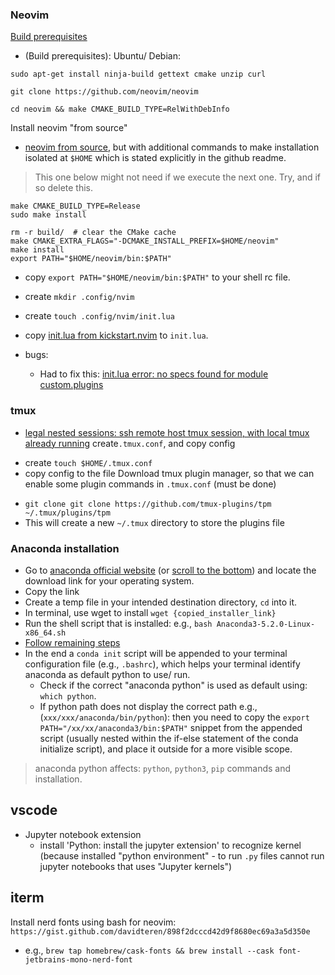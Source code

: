 
### Neovim

[Build prerequisites](https://github.com/neovim/neovim/wiki/Building-Neovim)
- (Build prerequisites): Ubuntu/ Debian: 
```
sudo apt-get install ninja-build gettext cmake unzip curl
```
```
git clone https://github.com/neovim/neovim
```
```
cd neovim && make CMAKE_BUILD_TYPE=RelWithDebInfo
```
Install neovim "from source"
- [neovim from source](https://github.com/neovim/neovim/wiki/Installing-Neovim#install-from-source), but with additional commands to make installation isolated at `$HOME` which is stated explicitly in the github readme.

> This one below might not need if we execute the next one. Try, and if so delete this.
```
make CMAKE_BUILD_TYPE=Release
sudo make install
```

```
rm -r build/  # clear the CMake cache
make CMAKE_EXTRA_FLAGS="-DCMAKE_INSTALL_PREFIX=$HOME/neovim"
make install
export PATH="$HOME/neovim/bin:$PATH"
```
- copy `export PATH="$HOME/neovim/bin:$PATH"` to your shell rc file.
- create `mkdir .config/nvim`
- create `touch .config/nvim/init.lua` 
- copy [init.lua from kickstart.nvim](https://github.com/nvim-lua/kickstart.nvim) to `init.lua`.

- bugs:
	- Had to fix this: [init.lua error: no specs found for module custom.plugins](https://github.com/nvim-lua/kickstart.nvim/issues/204)

### tmux
- [legal nested sessions: ssh remote host tmux session, with local tmux already running](https://www.freecodecamp.org/news/tmux-in-practice-local-and-nested-remote-tmux-sessions-4f7ba5db8795/)
create`.tmux.conf`, and copy config
+ create `touch $HOME/.tmux.conf`
+ copy config to the file
Download tmux plugin manager, so that we can enable some plugin commands in `.tmux.conf` (must be done)
- `git clone git clone https://github.com/tmux-plugins/tpm ~/.tmux/plugins/tpm`
- This will create a new `~/.tmux` directory to store the plugins file

### Anaconda installation
- Go to [anaconda official website](https://repo.anaconda.com/archive/) (or [scroll to the bottom](https://www.anaconda.com/download)) and locate the download link for your operating system.
- Copy the link 
- Create a temp file in your intended destination directory, `cd` into it.
- In terminal, use wget to install `wget {copied_installer_link}`
- Run the shell script that is installed: e.g., `bash Anaconda3-5.2.0-Linux-x86_64.sh`
- [Follow remaining steps](https://clouds.eos.ubc.ca/~phil/docs/problem_solving/01-Orientation/01.05-Installing-Anaconda-on-Linux.html)
- In the end a `conda init` script will be appended to your terminal configuration file (e.g., `.bashrc`), which helps your terminal identify anaconda as default python to use/ run. 
	- Check if the correct "anaconda python" is used as default using: `which python`. 
	- If python path does not display the correct path e.g.,(`xxx/xxx/anaconda/bin/python`): then you need to copy the `export PATH="/xx/xx/anaconda3/bin:$PATH"` snippet from the appended script (usually nested within the if-else statement of the conda initialize script), and place it outside for a more visible scope.
> anaconda python affects: `python`, `python3`, `pip` commands and installation.

## vscode
- Jupyter notebook extension
	- install 'Python: install the jupyter extension' to recognize kernel (because installed "python environment" - to run `.py` files cannot run jupyter notebooks that uses "Jupyter kernels")

## iterm
Install nerd fonts using bash for neovim: `https://gist.github.com/davidteren/898f2dcccd42d9f8680ec69a3a5d350e`
- e.g., `brew tap homebrew/cask-fonts && brew install --cask font-jetbrains-mono-nerd-font`
